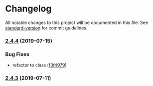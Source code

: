 # Changelog

All notable changes to this project will be documented in this file. See [standard-version](https://github.com/conventional-changelog/standard-version) for commit guidelines.

### [2.4.4](https://github.com/npm/etcdjs/compare/v2.4.3...v2.4.4) (2019-07-15)


### Bug Fixes

* refactor to class ([f3f4979](https://github.com/npm/etcdjs/commit/f3f4979))



### [2.4.3](https://github.com/npm/etcdjs/compare/v2.4.2...v2.4.3) (2019-07-11)
